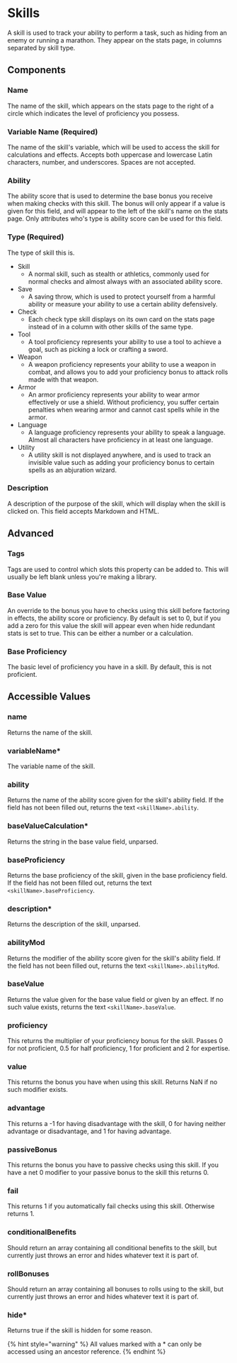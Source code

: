 # Skills

A skill is used to track your ability to perform a task, such as hiding from an enemy or running a marathon. They appear on the stats page, in columns separated by skill type.

## Components

### Name

The name of the skill, which appears on the stats page to the right of a circle which indicates the level of proficiency you possess.

### Variable Name \(Required\)

The name of the skill's variable, which will be used to access the skill for calculations and effects. Accepts both uppercase and lowercase Latin characters, number, and underscores. Spaces are not accepted.

### Ability

The ability score that is used to determine the base bonus you receive when making checks with this skill. The bonus will only appear if a value is given for this field, and will appear to the left of the skill's name on the stats page. Only attributes who's type is ability score can be used for this field.

### Type \(Required\)

The type of skill this is.

* Skill
  * A normal skill, such as stealth or athletics, commonly used for normal checks and almost always with an associated ability score.
* Save
  * A saving throw, which is used to protect yourself from a harmful ability or measure your ability to use a certain ability defensively.
* Check
  * Each check type skill displays on its own card on the stats page instead of in a column with other skills of the same type.
* Tool
  * A tool proficiency represents your ability to use a tool to achieve a goal, such as picking a lock or crafting a sword.
* Weapon
  * A weapon proficiency represents your ability to use a weapon in combat, and allows you to add your proficiency bonus to attack rolls made with that weapon.
* Armor
  * An armor proficiency represents your ability to wear armor effectively or use a shield. Without proficiency, you suffer certain penalties when wearing armor and cannot cast spells while in the armor.
* Language
  * A language proficiency represents your ability to speak a language. Almost all characters have proficiency in at least one language.
* Utility
  * A utility skill is not displayed anywhere, and is used to track an invisible value such as adding your proficiency bonus to certain spells as an abjuration wizard.

### Description

A description of the purpose of the skill, which will display when the skill is clicked on. This field accepts Markdown and HTML.

## Advanced

### Tags

Tags are used to control which slots this property can be added to. This will usually be left blank unless you're making a library.

### Base Value

An override to the bonus you have to checks using this skill before factoring in effects, the ability score or proficiency. By default is set to 0, but if you add a zero for this value the skill will appear even when hide redundant stats is set to true. This can be either a number or a calculation.

### Base Proficiency

The basic level of proficiency you have in a skill. By default, this is not proficient.

## Accessible Values

### name

Returns the name of the skill.

### variableName\*

The variable name of the skill.

### ability

Returns the name of the ability score given for the skill's ability field. If the field has not been filled out, returns the text `<skillName>.ability`.

### baseValueCalculation\*

Returns the string in the base value field, unparsed.

### baseProficiency

Returns the base proficiency of the skill, given in the base proficiency field. If the field has not been filled out, returns the text `<skillName>.baseProficiency`.

### description\*

Returns the description of the skill, unparsed.

### abilityMod

Returns the modifier of the ability score given for the skill's ability field. If the field has not been filled out, returns the text `<skillName>.abilityMod`.

### baseValue

Returns the value given for the base value field or given by an effect. If no such value exists, returns the text `<skillName>.baseValue`.

### proficiency

This returns the multiplier of your proficiency bonus for the skill. Passes 0 for not proficient, 0.5 for half proficiency, 1 for proficient and 2 for expertise.

### value

This returns the bonus you have when using this skill. Returns NaN if no such modifier exists.

### advantage

This returns a -1 for having disadvantage with the skill, 0 for having neither advantage or disadvantage, and 1 for having advantage.

### passiveBonus

This returns the bonus you have to passive checks using this skill. If you have a net 0 modifier to your passive bonus to the skill this returns 0.

### fail

This returns 1 if you automatically fail checks using this skill. Otherwise returns 1.

### conditionalBenefits

Should return an array containing all conditional benefits to the skill, but currently just throws an error and hides whatever text it is part of.

### rollBonuses

Should return an array containing all bonuses to rolls using to the skill, but currently just throws an error and hides whatever text it is part of.

### hide\*

Returns true if the skill is hidden for some reason.

{% hint style="warning" %}
All values marked with a \* can only be accessed using an ancestor reference.
{% endhint %}


